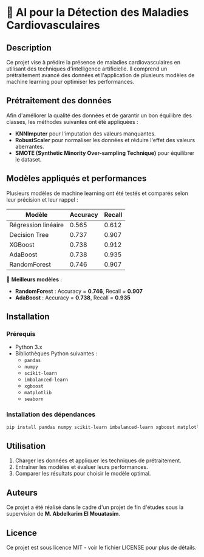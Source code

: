 # 🏥 AI pour la Détection des Maladies Cardiovasculaires

## Description  
Ce projet vise à prédire la présence de maladies cardiovasculaires en utilisant des techniques d'intelligence artificielle. Il comprend un prétraitement avancé des données et l'application de plusieurs modèles de machine learning pour optimiser les performances.  

## Prétraitement des données  
Afin d'améliorer la qualité des données et de garantir un bon équilibre des classes, les méthodes suivantes ont été appliquées :  
- **KNNImputer** pour l'imputation des valeurs manquantes.  
- **RobustScaler** pour normaliser les données et réduire l'effet des valeurs aberrantes.  
- **SMOTE (Synthetic Minority Over-sampling Technique)** pour équilibrer le dataset.  

## Modèles appliqués et performances  
Plusieurs modèles de machine learning ont été testés et comparés selon leur précision et leur rappel :  

| Modèle            | Accuracy | Recall  |
|------------------|----------|---------|
| Régression linéaire  | 0.565  | 0.612  |
| Decision Tree       | 0.737  | 0.907  |
| XGBoost            | 0.738  | 0.912  |
| AdaBoost           | 0.738  | 0.935  |
| RandomForest       | 0.746  | 0.907  |

📌 **Meilleurs modèles** :  
- **RandomForest** : Accuracy = **0.746**, Recall = **0.907**  
- **AdaBoost** : Accuracy = **0.738**, Recall = **0.935**  

## Installation  
### Prérequis  
- Python 3.x  
- Bibliothèques Python suivantes :  
  - `pandas`  
  - `numpy`  
  - `scikit-learn`  
  - `imbalanced-learn`  
  - `xgboost`  
  - `matplotlib`  
  - `seaborn`  

### Installation des dépendances  
```bash
pip install pandas numpy scikit-learn imbalanced-learn xgboost matplotlib seaborn

```

## Utilisation
1. Charger les données et appliquer les techniques de prétraitement.
2. Entraîner les modèles et évaluer leurs performances.
3. Comparer les résultats pour choisir le modèle optimal.

## Auteurs
Ce projet a été réalisé dans le cadre d'un projet de fin d'études sous la supervision de **M. Abdelkarim El Mouatasim**.

## Licence
Ce projet est sous licence MIT - voir le fichier LICENSE pour plus de détails.



